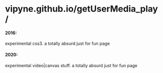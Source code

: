 vipyne.github.io/getUserMedia_play/
===================================
#### 2016:
experimental css3.  a totally absurd just for fun page

#### 2020:
experimental video|canvas stuff.  a totally absurd just for fun page
